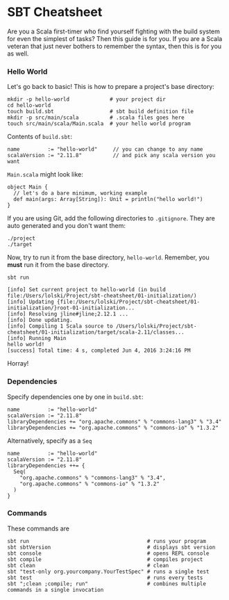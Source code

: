 # SBT Cheatsheet

Are you a Scala first-timer who find yourself fighting with the build system for even the simplest of tasks? Then this guide is for you. If you are a Scala veteran that just never bothers to remember the syntax, then this is for you as well.

### Hello World

Let's go back to basic! This is how to prepare a project's base directory:
```
mkdir -p hello-world             # your project dir
cd hello-world
touch build.sbt                  # sbt build definition file
mkdir -p src/main/scala          # .scala files goes here
touch src/main/scala/Main.scala  # your hello world program
```

Contents of `build.sbt`:
```
name         := "hello-world"     // you can change to any name
scalaVersion := "2.11.8"          // and pick any scala version you want
```

`Main.scala` might look like:
```
object Main {
  // let's do a bare minimum, working example
  def main(args: Array[String]): Unit = println("hello world!")
}
```

If you are using Git, add the following directories to `.gitignore`. They are auto generated and you don't want them:
```
./project
./target
```

Now, try to run it from the base directory, `hello-world`. Remember, you **must** run it from the base directory.
```
sbt run
```

```
[info] Set current project to hello-world (in build file:/Users/lolski/Project/sbt-cheatsheet/01-initialization/)
[info] Updating {file:/Users/lolski/Project/sbt-cheatsheet/01-initialization/}root-01-initialization...
[info] Resolving jline#jline;2.12.1 ...
[info] Done updating.
[info] Compiling 1 Scala source to /Users/lolski/Project/sbt-cheatsheet/01-initialization/target/scala-2.11/classes...
[info] Running Main
hello world!
[success] Total time: 4 s, completed Jun 4, 2016 3:24:16 PM
```

Horray!


### Dependencies

Specify dependencies one by one in `build.sbt`:
```
name         := "hello-world"
scalaVersion := "2.11.8"
libraryDependencies += "org.apache.commons" % "commons-lang3" % "3.4"
libraryDependencies += "org.apache.commons" % "commons-io" % "1.3.2"
```

Alternatively, specify as a `Seq`
```
name         := "hello-world"
scalaVersion := "2.11.8"
libraryDependencies ++= {
  Seq(
    "org.apache.commons" % "commons-lang3" % "3.4",
    "org.apache.commons" % "commons-io" % "1.3.2"
  )
}
```

### Commands
These commands are
```
sbt run                                      # runs your program
sbt sbtVersion                               # displays sbt version
sbt console                                  # opens REPL console
sbt compile                                  # compiles project
sbt clean                                    # clean
sbt "test-only org.yourcompany.YourTestSpec" # runs a single test
sbt test                                     # runs every tests
sbt ";clean ;compile; run"                   # combines multiple commands in a single invocation
```
